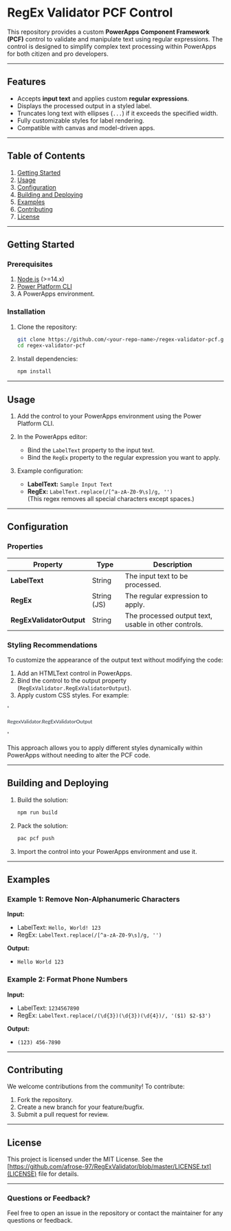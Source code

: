 
# RegEx Validator PCF Control

This repository provides a custom **PowerApps Component Framework (PCF)** control to validate and manipulate text using regular expressions. The control is designed to simplify complex text processing within PowerApps for both citizen and pro developers.

---

## Features

- Accepts **input text** and applies custom **regular expressions**.
- Displays the processed output in a styled label.
- Truncates long text with ellipses (`...`) if it exceeds the specified width.
- Fully customizable styles for label rendering.
- Compatible with canvas and model-driven apps.

---

## Table of Contents

1. [Getting Started](#getting-started)
2. [Usage](#usage)
3. [Configuration](#configuration)
4. [Building and Deploying](#building-and-deploying)
5. [Examples](#examples)
6. [Contributing](#contributing)
7. [License](#license)

---

## Getting Started

### Prerequisites

1. [Node.js](https://nodejs.org/) (>=14.x)
2. [Power Platform CLI](https://learn.microsoft.com/en-us/power-platform/developer/cli/overview)
3. A PowerApps environment.

### Installation

1. Clone the repository:
   ```bash
   git clone https://github.com/<your-repo-name>/regex-validator-pcf.git
   cd regex-validator-pcf
   ```

2. Install dependencies:
   ```bash
   npm install
   ```

---

## Usage

1. Add the control to your PowerApps environment using the Power Platform CLI.

2. In the PowerApps editor:
   - Bind the `LabelText` property to the input text.
   - Bind the `RegEx` property to the regular expression you want to apply.

3. Example configuration:
   - **LabelText:** `Sample Input Text`
   - **RegEx:** `LabelText.replace(/[^a-zA-Z0-9\s]/g, '')`  
     (This regex removes all special characters except spaces.)

---

## Configuration

### Properties

| Property       | Type          | Description                                         |
|----------------|---------------|-----------------------------------------------------|
| **LabelText**  | String        | The input text to be processed.                    |
| **RegEx**      | String (JS)   | The regular expression to apply.                   |
| **RegExValidatorOutput** | String        | The processed output text, usable in other controls.|

### Styling Recommendations
To customize the appearance of the output text without modifying the code:
1. Add an HTMLText control in PowerApps.
2. Bind the control to the output property (`RegExValidator.RegExValidatorOutput`).
3. Apply custom CSS styles. For example:

'<p style="color:#28313c; font-family:Lato; font-size:12px; text-overflow:ellipsis; white-space:nowrap; overflow:hidden;">
    RegexValidator.RegExValidatorOutput
</p>'

This approach allows you to apply different styles dynamically within PowerApps without needing to alter the PCF code.

---

## Building and Deploying

1. Build the solution:
   ```bash
   npm run build
   ```

2. Pack the solution:
   ```bash
   pac pcf push
   ```

3. Import the control into your PowerApps environment and use it.

---

## Examples

### Example 1: Remove Non-Alphanumeric Characters

**Input:**
- LabelText: `Hello, World! 123`
- RegEx: `LabelText.replace(/[^a-zA-Z0-9\s]/g, '')`

**Output:**
- `Hello World 123`

### Example 2: Format Phone Numbers

**Input:**
- LabelText: `1234567890`
- RegEx: `LabelText.replace(/(\d{3})(\d{3})(\d{4})/, '($1) $2-$3')`

**Output:**
- `(123) 456-7890`

---

## Contributing

We welcome contributions from the community! To contribute:
1. Fork the repository.
2. Create a new branch for your feature/bugfix.
3. Submit a pull request for review.

---

## License

This project is licensed under the MIT License. See the [https://github.com/afrose-97/RegExValidator/blob/master/LICENSE.txt](LICENSE) file for details.

---

### Questions or Feedback?

Feel free to open an issue in the repository or contact the maintainer for any questions or feedback.
